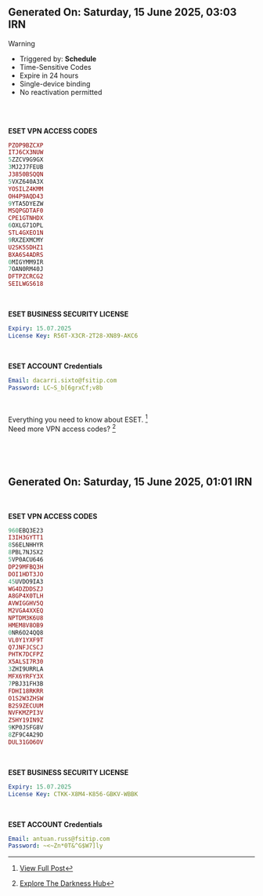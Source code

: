 #

## Generated On: Saturday, 15 June 2025, 03:03 IRN

> [!WARNING]
>
> - Triggered by: **Schedule**  
> - Time-Sensitive Codes  
> - Expire in 24 hours
> - Single-device binding
> - No reactivation permitted <br><br  />

<br />

**ESET VPN ACCESS CODES**

```ruby
PZOP9BZCXP
ITJ6CX3NUW
5ZZCV9G9GX
3MJ2J7FEUB
J3850BSQQN
5VXZ640A3X
YOSILZ4KMM
OH4P9AQD43
9YTA5DYEZW
MSQPGDTAF0
CPE1GTNHDX
6OXLG71OPL
STL4GXEO1N
9RXZEXMCMY
U2SK5SDHZ1
BXA6S4ADRS
0MIGYMM9IR
7OAN0RM40J
DFTPZCRCG2
SEILWGS618
```

<br />

**ESET BUSINESS SECURITY LICENSE**

```yml
Expiry: 15.07.2025
License Key: R56T-X3CR-2T28-XN89-AKC6
```

<br />

**ESET ACCOUNT Credentials**

```yml
Email: dacarri.sixto@fsitip.com
Password: LC~S_b[6grxCf;v8b
```

<br />

Everything you need to know about ESET. [^1]  
Need more VPN access codes? [^2]

<br><br />

#

## Generated On: Saturday, 15 June 2025, 01:01 IRN

<br />

**ESET VPN ACCESS CODES**

```ruby
960EBQ3E23
I3IH3GYTT1
8S6ELNHHYR
8PBL7NJSX2
5VP0ACU646
DP29MFBQ3H
DOI1HDT3JO
45UVDO9IA3
WG4DZDDSZJ
A8GP4X0TLH
AVWIGGHV5Q
M2VGA4XXEQ
NPTDM3K6U8
HMEM8V8OB9
0NR6O24QQ8
VL0Y1YXF9T
Q7JNFJCSCJ
PHTK7DCFPZ
X5ALSI7R30
3ZHI9URRLA
MFX6YRFY3X
7PBJ31FH3B
FDHI18RKRR
O1S2W3ZHSW
B2S9ZECUUM
NVFKMZPI3V
ZSHY19IN9Z
9KP0JSFG8V
8ZF9C4A29D
DUL31GO6OV
```

<br />

**ESET BUSINESS SECURITY LICENSE**

```yml
Expiry: 15.07.2025
License Key: CTKK-X8M4-K856-GBKV-WBBK
```

<br />

**ESET ACCOUNT Credentials**

```yml
Email: antuan.russ@fsitip.com
Password: ~<~Zn*0T&^G$W7]ly
```


[^1]: [View Full Post](https://t.me/F_NiREvil/2113)

[^2]: [Explore The Darkness Hub](https://t.me/Eset_key_trial)
